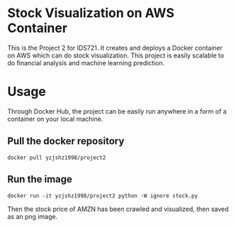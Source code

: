 # Stock Visualization on AWS Container
This is the Project 2 for IDS721. It creates and deploys a Docker container on AWS which can do stock visualization. This project is easily scalable to do financial analysis and machine learning prediction.

# Usage
Through Docker Hub, the project can be easily run anywhere in a form of a container on your local machine.

## Pull the docker repository
```
docker pull yzjshz1998/project2
```

## Run the image
```
docker run -it yzjshz1998/project2 python -W ignore stock.py
```

Then the stock price of AMZN has been crawled and visualized, then saved as an png image.
